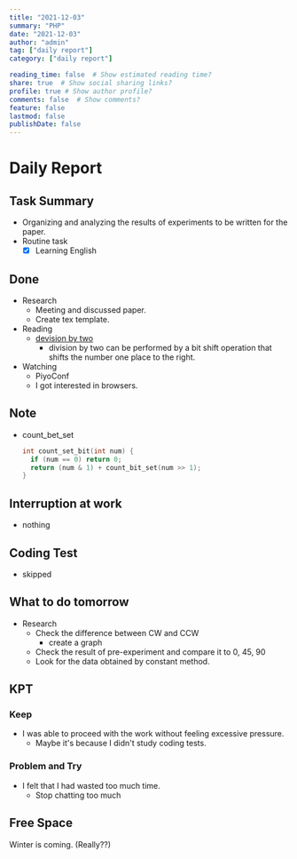 ```yaml
---
title: "2021-12-03"
summary: "PHP"
date: "2021-12-03"
author: "admin"
tag: ["daily report"]
category: ["daily report"]

reading_time: false  # Show estimated reading time?
share: true  # Show social sharing links?
profile: true # Show author profile?
comments: false  # Show comments?
feature: false
lastmod: false
publishDate: false
---
```


# Daily Report

## Task Summary

- Organizing and analyzing the results of experiments to be written for the paper.
- Routine task
  - [x] Learning English

## Done


- Research
  - Meeting and discussed paper. 
  - Create tex template.
- Reading
  - [devision by two](https://en.wikipedia.org/wiki/Division_by_two)
    - division by two can be performed by a bit shift operation that shifts the number one place to the right.
- Watching
  - PiyoConf
  - I got interested in browsers.
  




## Note

- count_bet_set
  ```c++
  int count_set_bit(int num) {
    if (num == 0) return 0;
    return (num & 1) + count_bit_set(num >> 1);
  }
  ```

## Interruption at work

- nothing

## Coding Test

- skipped

## What to do tomorrow

- Research
  - Check the difference between CW and CCW 
    - create a graph 
  - Check the result of pre-experiment and compare it to 0, 45, 90
  - Look for the data obtained by constant method.

## KPT

### Keep

- I was able to proceed with the work without feeling excessive pressure.
  - Maybe it's because I didn't study coding tests.

### Problem and Try

- I felt that I had wasted too much time.
  - Stop chatting too much

## Free Space

Winter is coming.
(Really??)
